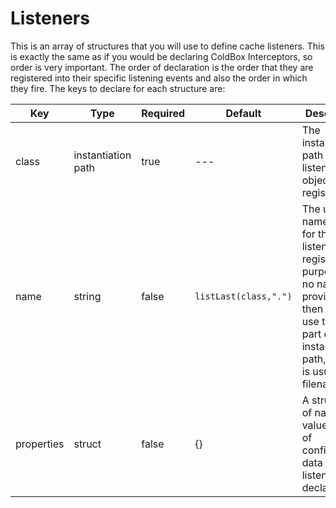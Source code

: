 # Listeners

This is an array of structures that you will use to define cache listeners. This is exactly the same as if you would be declaring ColdBox Interceptors, so order is very important. The order of declaration is the order that they are registered into their specific listening events and also the order in which they fire. The keys to declare for each structure are:

|Key|Type|Required|Default|Description|
|--|--|--|--|--|
|class|instantiation path |true|---|The instantiation path of the listener object to register|
|name|string|false| `listLast(class,".")` |The unique name used for this listener for registration purposes. If no name is provided, then we will use the last part of the instantiation path, which is usually the filename.|
|properties|struct|false|{}|A structure of name-value pairs of configuration data for the listener declared.|


